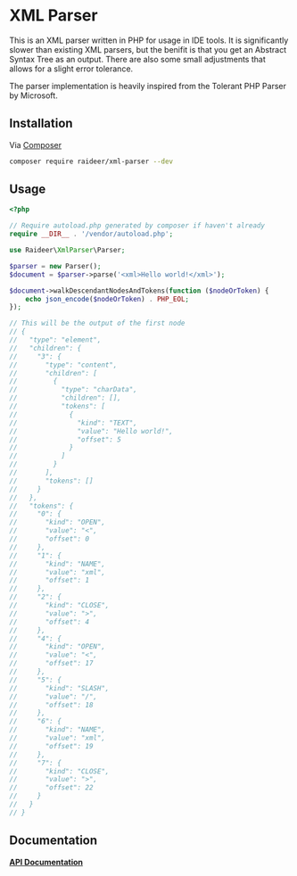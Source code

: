 # XML Parser

This is an XML parser written in PHP for usage in IDE tools. It is significantly slower than existing
XML parsers, but the benifit is that you get an Abstract Syntax Tree as an output.
There are also some small adjustments that allows for a slight error tolerance.

The parser implementation is heavily inspired from the Tolerant PHP Parser by Microsoft.

## Installation

Via [Composer](https://getcomposer.org/)

```bash
composer require raideer/xml-parser --dev
```

## Usage

```php
<?php

// Require autoload.php generated by composer if haven't already
require __DIR__ . '/vendor/autoload.php';

use Raideer\XmlParser\Parser;

$parser = new Parser();
$document = $parser->parse('<xml>Hello world!</xml>');

$document->walkDescendantNodesAndTokens(function ($nodeOrToken) {
    echo json_encode($nodeOrToken) . PHP_EOL;
});

// This will be the output of the first node
// {
//   "type": "element",
//   "children": {
//     "3": {
//       "type": "content",
//       "children": [
//         {
//           "type": "charData",
//           "children": [],
//           "tokens": [
//             {
//               "kind": "TEXT",
//               "value": "Hello world!",
//               "offset": 5
//             }
//           ]
//         }
//       ],
//       "tokens": []
//     }
//   },
//   "tokens": {
//     "0": {
//       "kind": "OPEN",
//       "value": "<",
//       "offset": 0
//     },
//     "1": {
//       "kind": "NAME",
//       "value": "xml",
//       "offset": 1
//     },
//     "2": {
//       "kind": "CLOSE",
//       "value": ">",
//       "offset": 4
//     },
//     "4": {
//       "kind": "OPEN",
//       "value": "<",
//       "offset": 17
//     },
//     "5": {
//       "kind": "SLASH",
//       "value": "/",
//       "offset": 18
//     },
//     "6": {
//       "kind": "NAME",
//       "value": "xml",
//       "offset": 19
//     },
//     "7": {
//       "kind": "CLOSE",
//       "value": ">",
//       "offset": 22
//     }
//   }
// }
```

## Documentation
**[API Documentation](docs/ApiDocumentation.md)** 